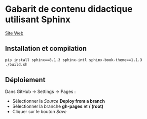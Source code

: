 # Gabarit de contenu didactique utilisant Sphinx

[Site Web](https://calculquebec.github.io/cq-formation-sphinx-book/)

## Installation et compilation

```Bash
pip install sphinx==8.1.3 sphinx-intl sphinx-book-theme==1.1.3
./build.sh
```

## Déploiement

Dans GitHub -> Settings -> Pages :

* Sélectionner la *Source* **Deploy from a branch**
* Sélectionner la branche **gh-pages** et **/ (root)**
* Cliquer sur le bouton *Save*
